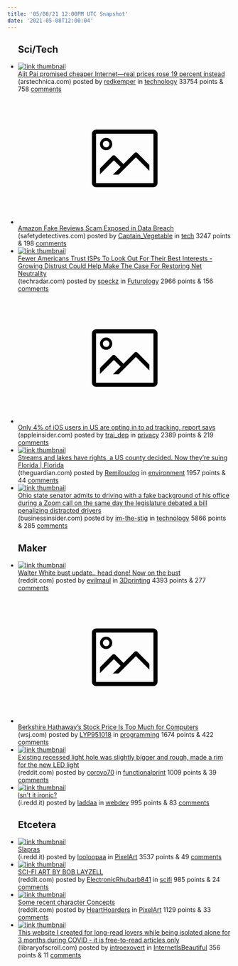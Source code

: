 ```yaml
---
title: '05/08/21 12:00PM UTC Snapshot'
date: '2021-05-08T12:00:04'
---
```

<ul>
<h2>Sci/Tech</h2>

<li><a href='https://arstechnica.com/information-technology/2021/05/ajit-pai-promised-cheaper-internet-real-prices-rose-19-percent-instead/'><img src='https://b.thumbs.redditmedia.com/ivs-BMoC4jbIt4pFfIClfyFfRB7pKS9NFxpJPatYQbo.jpg' alt='link thumbnail'></a><div><div class='linkTitle'><a href='https://arstechnica.com/information-technology/2021/05/ajit-pai-promised-cheaper-internet-real-prices-rose-19-percent-instead/'>Ajit Pai promised cheaper Internet—real prices rose 19 percent instead</a></div>(arstechnica.com) posted by <a href='https://www.reddit.com/user/redkemper'>redkemper</a> in <a href='https://www.reddit.com/r/technology'>technology</a> 33754 points & 758 <a href='https://www.reddit.com/r/technology/comments/n77zug/ajit_pai_promised_cheaper_internetreal_prices/'>comments</a></div></li>

<li><a href='https://www.safetydetectives.com/blog/amazon-reviews-leak-report/'><svg version='1.1' viewBox='-34 -14 104 64' preserveAspectRatio='xMidYMid meet' xmlns='http://www.w3.org/2000/svg' xmlns:xlink='http://www.w3.org/1999/xlink'>
    <title>link thumbnail</title>
    <path d='M32,4H4A2,2,0,0,0,2,6V30a2,2,0,0,0,2,2H32a2,2,0,0,0,2-2V6A2,2,0,0,0,32,4ZM4,30V6H32V30Z'></path>
    <path d='M8.92,14a3,3,0,1,0-3-3A3,3,0,0,0,8.92,14Zm0-4.6A1.6,1.6,0,1,1,7.33,11,1.6,1.6,0,0,1,8.92,9.41Z'></path>
    <path d='M22.78,15.37l-5.4,5.4-4-4a1,1,0,0,0-1.41,0L5.92,22.9v2.83l6.79-6.79L16,22.18l-3.75,3.75H15l8.45-8.45L30,24V21.18l-5.81-5.81A1,1,0,0,0,22.78,15.37Z'></path>
    </svg></a><div><div class='linkTitle'><a href='https://www.safetydetectives.com/blog/amazon-reviews-leak-report/'>Amazon Fake Reviews Scam Exposed in Data Breach</a></div>(safetydetectives.com) posted by <a href='https://www.reddit.com/user/Captain_Vegetable'>Captain_Vegetable</a> in <a href='https://www.reddit.com/r/tech'>tech</a> 3247 points & 198 <a href='https://www.reddit.com/r/tech/comments/n779d3/amazon_fake_reviews_scam_exposed_in_data_breach/'>comments</a></div></li>

<li><a href='https://www.techradar.com/news/fewer-americans-trust-isps-to-look-out-for-their-best-interests'><img src='https://b.thumbs.redditmedia.com/MpJSA5PpjmP4Jne9VraXcEIUs_6lws0wvt6Ztz0J5Kg.jpg' alt='link thumbnail'></a><div><div class='linkTitle'><a href='https://www.techradar.com/news/fewer-americans-trust-isps-to-look-out-for-their-best-interests'>Fewer Americans Trust ISPs To Look Out For Their Best Interests - Growing Distrust Could Help Make The Case For Restoring Net Neutrality</a></div>(techradar.com) posted by <a href='https://www.reddit.com/user/speckz'>speckz</a> in <a href='https://www.reddit.com/r/Futurology'>Futurology</a> 2966 points & 156 <a href='https://www.reddit.com/r/Futurology/comments/n6y5p8/fewer_americans_trust_isps_to_look_out_for_their/'>comments</a></div></li>

<li><a href='https://appleinsider.com/articles/21/05/07/only-4-of-ios-users-in-us-are-opting-in-to-ad-tracking-report-says'><svg version='1.1' viewBox='-34 -14 104 64' preserveAspectRatio='xMidYMid meet' xmlns='http://www.w3.org/2000/svg' xmlns:xlink='http://www.w3.org/1999/xlink'>
    <title>link thumbnail</title>
    <path d='M32,4H4A2,2,0,0,0,2,6V30a2,2,0,0,0,2,2H32a2,2,0,0,0,2-2V6A2,2,0,0,0,32,4ZM4,30V6H32V30Z'></path>
    <path d='M8.92,14a3,3,0,1,0-3-3A3,3,0,0,0,8.92,14Zm0-4.6A1.6,1.6,0,1,1,7.33,11,1.6,1.6,0,0,1,8.92,9.41Z'></path>
    <path d='M22.78,15.37l-5.4,5.4-4-4a1,1,0,0,0-1.41,0L5.92,22.9v2.83l6.79-6.79L16,22.18l-3.75,3.75H15l8.45-8.45L30,24V21.18l-5.81-5.81A1,1,0,0,0,22.78,15.37Z'></path>
    </svg></a><div><div class='linkTitle'><a href='https://appleinsider.com/articles/21/05/07/only-4-of-ios-users-in-us-are-opting-in-to-ad-tracking-report-says'>Only 4% of iOS users in US are opting in to ad tracking, report says</a></div>(appleinsider.com) posted by <a href='https://www.reddit.com/user/trai_dep'>trai_dep</a> in <a href='https://www.reddit.com/r/privacy'>privacy</a> 2389 points & 219 <a href='https://www.reddit.com/r/privacy/comments/n6wx9i/only_4_of_ios_users_in_us_are_opting_in_to_ad/'>comments</a></div></li>

<li><a href='https://www.theguardian.com/environment/2021/may/01/florida-rights-of-nature-lawsuit-waterways-housing-development?CMP=Share_iOSApp_Other&amp;fbclid=IwAR02hxt8NWDa7X48YqtiyX-PObFYweDUu66wOzpaQI-I7gB88pr8kAxDwI0'><img src='https://b.thumbs.redditmedia.com/1GEVBtT7bxVFhOpW6wt-Wrso3yK8avrXUoWOMpFDOpc.jpg' alt='link thumbnail'></a><div><div class='linkTitle'><a href='https://www.theguardian.com/environment/2021/may/01/florida-rights-of-nature-lawsuit-waterways-housing-development?CMP=Share_iOSApp_Other&amp;fbclid=IwAR02hxt8NWDa7X48YqtiyX-PObFYweDUu66wOzpaQI-I7gB88pr8kAxDwI0'>Streams and lakes have rights, a US county decided. Now they’re suing Florida | Florida</a></div>(theguardian.com) posted by <a href='https://www.reddit.com/user/Remiloudog'>Remiloudog</a> in <a href='https://www.reddit.com/r/environment'>environment</a> 1957 points & 44 <a href='https://www.reddit.com/r/environment/comments/n6y4el/streams_and_lakes_have_rights_a_us_county_decided/'>comments</a></div></li>

<li><a href='https://www.businessinsider.com/watch-ohio-senator-driving-zoom-call-distracted-drivers-bill-2021-5'><img src='https://a.thumbs.redditmedia.com/lYYY2Hb3N25yI-9zUiL6KuaxrGf0fceB-7RH4BpMO80.jpg' alt='link thumbnail'></a><div><div class='linkTitle'><a href='https://www.businessinsider.com/watch-ohio-senator-driving-zoom-call-distracted-drivers-bill-2021-5'>Ohio state senator admits to driving with a fake background of his office during a Zoom call on the same day the legislature debated a bill penalizing distracted drivers</a></div>(businessinsider.com) posted by <a href='https://www.reddit.com/user/im-the-stig'>im-the-stig</a> in <a href='https://www.reddit.com/r/technology'>technology</a> 5866 points & 285 <a href='https://www.reddit.com/r/technology/comments/n73371/ohio_state_senator_admits_to_driving_with_a_fake/'>comments</a></div></li>

<h2>Maker</h2>

<li><a href='https://www.reddit.com/gallery/n71d1q'><img src='https://b.thumbs.redditmedia.com/GgTyhfyOPKXFjfG-YUCp19cQHWe4FamZv_nE_spemsE.jpg' alt='link thumbnail'></a><div><div class='linkTitle'><a href='https://www.reddit.com/gallery/n71d1q'>Walter White bust update.. head done! Now on the bust</a></div>(reddit.com) posted by <a href='https://www.reddit.com/user/evilmaul'>evilmaul</a> in <a href='https://www.reddit.com/r/3Dprinting'>3Dprinting</a> 4393 points & 277 <a href='https://www.reddit.com/r/3Dprinting/comments/n71d1q/walter_white_bust_update_head_done_now_on_the_bust/'>comments</a></div></li>

<li><a href='https://www.wsj.com/articles/berkshire-hathaways-stock-price-is-too-much-for-computers-11620168548'><svg version='1.1' viewBox='-34 -14 104 64' preserveAspectRatio='xMidYMid meet' xmlns='http://www.w3.org/2000/svg' xmlns:xlink='http://www.w3.org/1999/xlink'>
    <title>link thumbnail</title>
    <path d='M32,4H4A2,2,0,0,0,2,6V30a2,2,0,0,0,2,2H32a2,2,0,0,0,2-2V6A2,2,0,0,0,32,4ZM4,30V6H32V30Z'></path>
    <path d='M8.92,14a3,3,0,1,0-3-3A3,3,0,0,0,8.92,14Zm0-4.6A1.6,1.6,0,1,1,7.33,11,1.6,1.6,0,0,1,8.92,9.41Z'></path>
    <path d='M22.78,15.37l-5.4,5.4-4-4a1,1,0,0,0-1.41,0L5.92,22.9v2.83l6.79-6.79L16,22.18l-3.75,3.75H15l8.45-8.45L30,24V21.18l-5.81-5.81A1,1,0,0,0,22.78,15.37Z'></path>
    </svg></a><div><div class='linkTitle'><a href='https://www.wsj.com/articles/berkshire-hathaways-stock-price-is-too-much-for-computers-11620168548'>Berkshire Hathaway’s Stock Price Is Too Much for Computers</a></div>(wsj.com) posted by <a href='https://www.reddit.com/user/LYP951018'>LYP951018</a> in <a href='https://www.reddit.com/r/programming'>programming</a> 1674 points & 422 <a href='https://www.reddit.com/r/programming/comments/n70mes/berkshire_hathaways_stock_price_is_too_much_for/'>comments</a></div></li>

<li><a href='https://www.reddit.com/gallery/n7bk6a'><img src='https://b.thumbs.redditmedia.com/GkENXzlFNoBl7PobQ-XdtzHNeruJcC7YwyhKmORh-jg.jpg' alt='link thumbnail'></a><div><div class='linkTitle'><a href='https://www.reddit.com/gallery/n7bk6a'>Existing recessed light hole was slightly bigger and rough, made a rim for the new LED light</a></div>(reddit.com) posted by <a href='https://www.reddit.com/user/coroyo70'>coroyo70</a> in <a href='https://www.reddit.com/r/functionalprint'>functionalprint</a> 1009 points & 39 <a href='https://www.reddit.com/r/functionalprint/comments/n7bk6a/existing_recessed_light_hole_was_slightly_bigger/'>comments</a></div></li>

<li><a href='https://i.redd.it/o9q8f5e9aqx61.png'><img src='https://b.thumbs.redditmedia.com/Q_NG7e7wIzc1paeLNJONEwwv-JrhKLvEKkT7XQBvmRM.jpg' alt='link thumbnail'></a><div><div class='linkTitle'><a href='https://i.redd.it/o9q8f5e9aqx61.png'>Isn't it ironic?</a></div>(i.redd.it) posted by <a href='https://www.reddit.com/user/laddaa'>laddaa</a> in <a href='https://www.reddit.com/r/webdev'>webdev</a> 995 points & 83 <a href='https://www.reddit.com/r/webdev/comments/n7332f/isnt_it_ironic/'>comments</a></div></li>

<h2>Etcetera</h2>

<li><a href='https://i.redd.it/vvc09ivxwqx61.png'><img src='https://b.thumbs.redditmedia.com/jvZGm32IAQ39MyMBGJZ8agTGCbEdN_RIoRK1a0dWrKw.jpg' alt='link thumbnail'></a><div><div class='linkTitle'><a href='https://i.redd.it/vvc09ivxwqx61.png'>Slapras</a></div>(i.redd.it) posted by <a href='https://www.reddit.com/user/looloopaa'>looloopaa</a> in <a href='https://www.reddit.com/r/PixelArt'>PixelArt</a> 3537 points & 49 <a href='https://www.reddit.com/r/PixelArt/comments/n761se/slapras/'>comments</a></div></li>

<li><a href='https://www.reddit.com/gallery/n7b2d7'><img src='https://b.thumbs.redditmedia.com/ORVV1ncbo26tN2jhmTG8lfPONUZtoOZeO92gdItlmmU.jpg' alt='link thumbnail'></a><div><div class='linkTitle'><a href='https://www.reddit.com/gallery/n7b2d7'>SCI-FI ART BY BOB LAYZELL</a></div>(reddit.com) posted by <a href='https://www.reddit.com/user/ElectronicRhubarb841'>ElectronicRhubarb841</a> in <a href='https://www.reddit.com/r/scifi'>scifi</a> 985 points & 24 <a href='https://www.reddit.com/r/scifi/comments/n7b2d7/scifi_art_by_bob_layzell/'>comments</a></div></li>

<li><a href='https://www.reddit.com/gallery/n6y62z'><img src='https://b.thumbs.redditmedia.com/m6hanfB1MaGqigAuZPMuaa0XMqPA5hBPM4cYC3WvHhs.jpg' alt='link thumbnail'></a><div><div class='linkTitle'><a href='https://www.reddit.com/gallery/n6y62z'>Some recent character Concepts</a></div>(reddit.com) posted by <a href='https://www.reddit.com/user/HeartHoarders'>HeartHoarders</a> in <a href='https://www.reddit.com/r/PixelArt'>PixelArt</a> 1129 points & 33 <a href='https://www.reddit.com/r/PixelArt/comments/n6y62z/some_recent_character_concepts/'>comments</a></div></li>

<li><a href='https://libraryofscroll.com/longreads/'><img src='https://b.thumbs.redditmedia.com/maZFVkgampsY4K1txkSORFo-YDZMCtEpbHxDDIBrwAM.jpg' alt='link thumbnail'></a><div><div class='linkTitle'><a href='https://libraryofscroll.com/longreads/'>This website I created for long-read lovers while being isolated alone for 3 months during COVID - it is free-to-read articles only</a></div>(libraryofscroll.com) posted by <a href='https://www.reddit.com/user/introexovert'>introexovert</a> in <a href='https://www.reddit.com/r/InternetIsBeautiful'>InternetIsBeautiful</a> 356 points & 11 <a href='https://www.reddit.com/r/InternetIsBeautiful/comments/n7jc3u/this_website_i_created_for_longread_lovers_while/'>comments</a></div></li>

</ul>
